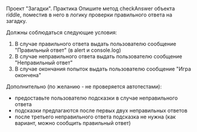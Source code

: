 Проект "Загадки". Практика
Опишите метод checkAnswer объекта riddle, поместив в него в логику проверки правильного ответа на загадку.

Должны соблюдаться следующие условия:

1. В случае правильного ответа выдать пользователю сообщение "Правильный ответ" (в alert и console.log)
2. В случае неправильного ответа выдать пользователю сообщение "Неправильный ответ"
3. В случае окончания попыток выдать пользователю сообщение "Игра окончена"

Дополнительно (по желанию - не проверяется автотестами):

- предоставьте пользователю подсказки в случае неправильного ответа
- подсказки предлагаются после первых двух неправильных ответов
- после третьего неправильного ответа подсказка не нужна (как вариант, можно сообщить правильный ответ)